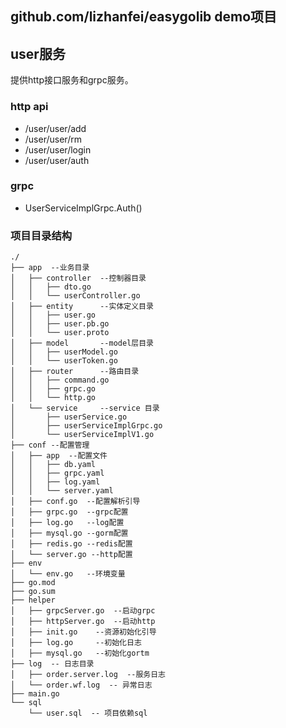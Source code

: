## github.com/lizhanfei/easygolib demo项目
## user服务
提供http接口服务和grpc服务。

### http api
- /user/user/add
- /user/user/rm
- /user/user/login
- /user/user/auth

### grpc 
- UserServiceImplGrpc.Auth()

### 项目目录结构
```shell script
./
├── app  --业务目录
│   ├── controller  --控制器目录
│   │   ├── dto.go
│   │   └── userController.go
│   ├── entity      --实体定义目录
│   │   ├── user.go
│   │   ├── user.pb.go
│   │   └── user.proto
│   ├── model       --model层目录
│   │   ├── userModel.go
│   │   └── userToken.go
│   ├── router      --路由目录
│   │   ├── command.go
│   │   ├── grpc.go
│   │   └── http.go
│   └── service     --service 目录
│       ├── userService.go
│       ├── userServiceImplGrpc.go
│       └── userServiceImplV1.go
├── conf --配置管理
│   ├── app  --配置文件
│   │   ├── db.yaml
│   │   ├── grpc.yaml
│   │   ├── log.yaml
│   │   └── server.yaml
│   ├── conf.go  --配置解析引导
│   ├── grpc.go  --grpc配置
│   ├── log.go   --log配置
│   ├── mysql.go --gorm配置
│   ├── redis.go --redis配置
│   └── server.go --http配置
├── env
│   └── env.go   --环境变量
├── go.mod
├── go.sum
├── helper
│   ├── grpcServer.go  --启动grpc 
│   ├── httpServer.go  --启动http
│   ├── init.go    --资源初始化引导
│   ├── log.go     --初始化日志
│   ├── mysql.go   --初始化gortm
├── log  -- 日志目录
│   ├── order.server.log  --服务日志
│   └── order.wf.log  -- 异常日志
├── main.go
└── sql
    └── user.sql  -- 项目依赖sql
```
